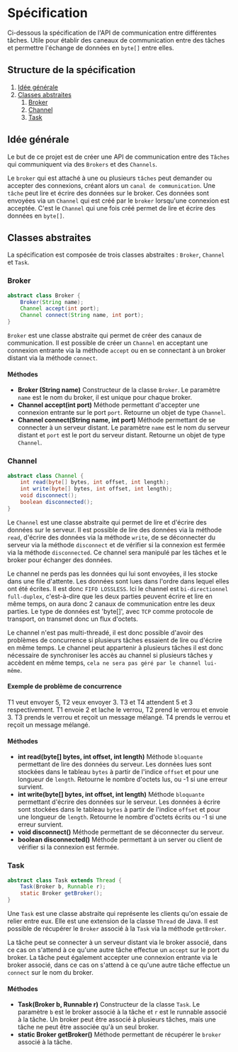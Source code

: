# Spécification

Ci-dessous la spécification de l'API de communication entre différentes tâches. Utile pour établir des caneaux de communication entre des tâches et permettre l'échange de données en `byte[]` entre elles.

## Structure de la spécification

1. [Idée générale](#idée-générale)
2. [Classes abstraites](#classes-abstraites)
	1. [Broker](#broker)
	2. [Channel](#channel)
	3. [Task](#task)

## Idée générale

Le but de ce projet est de créer une API de communication entre des  `Tâches` qui communiquent via des `Brokers` et des `Channels`.

Le `broker` qui est attaché à une ou plusieurs `tâches` peut demander ou accepter des connexions, créant alors un `canal de communication`. Une `tâche` peut lire et écrire des données sur le broker. Ces données sont envoyées via un `Channel` qui est créé par le `broker` lorsqu'une connexion est acceptée. C'est le `Channel` qui une fois créé permet de lire et écrire des données en `byte[]`.

## Classes abstraites

La spécification est composée de trois classes abstraites : `Broker`, `Channel` et `Task`. 

### Broker

```java
abstract class Broker {
	Broker(String name);
	Channel accept(int port);
	Channel connect(String name, int port);
}
```

`Broker` est une classe abstraite qui permet de créer des canaux de communication. Il est possible de créer un `Channel` en acceptant une connexion entrante via la méthode `accept` ou en se connectant à un broker distant via la méthode `connect`.



#### Méthodes
- **Broker (String name)**
Constructeur de la classe `Broker`. Le paramètre `name` est le nom du broker, il est unique pour chaque broker.
- **Channel accept(int port)**
Méthode permettant d'accepter une connexion entrante sur le port `port`. Retourne un objet de type `Channel`.
- **Channel connect(String name, int port)**
Méthode permettant de se connecter à un serveur distant. Le paramètre `name` est le nom du serveur distant et `port` est le port du serveur distant. Retourne un objet de type `Channel`.

### Channel
```java
abstract class Channel {
	int read(byte[] bytes, int offset, int length);
	int write(byte[] bytes, int offset, int length);
	void disconnect();
	boolean disconnected();
}
```

Le `Channel` est une classe abstraite qui permet de lire et d'écrire des données sur le serveur. Il est possible de lire des données via la méthode `read`, d'écrire des données via la méthode `write`, de se déconnecter du serveur via la méthode `disconnect` et de vérifier si la connexion est fermée via la méthode `disconnected`. Ce channel sera manipulé par les tâches et le broker pour échanger des données.

Le channel ne perds pas les données qui lui sont envoyées, il les stocke dans une file d'attente. Les données sont lues dans l'ordre dans lequel elles ont été écrites. Il est donc `FIFO LOSSLESS`. Ici le channel est `bi-directionnel full-duplex`, c'est-à-dire que les deux parties peuvent écrire et lire en même temps, on aura donc 2 canaux de communication entre les deux parties. Le type de données est 'byte[]', avec `TCP` comme protocole de transport, on transmet donc un flux d'octets.

Le channel n'est pas multi-threadé, il est donc possible d'avoir des problèmes de concurrence si plusieurs tâches essaient de lire ou d'écrire en même temps. Le channel peut appartenir à plusieurs tâches il est donc nécessaire de synchroniser les accès au channel si plusieurs tâches y accèdent en même temps, `cela ne sera pas géré par le channel lui-même`. 

#### Exemple de problème de concurrence

T1 veut envoyer 5, T2 veux envoyer 3. T3 et T4 attendent 5 et 3 respectivement. T1 envoie 2 et lache le verrou, T2 prend le verrou et envoie 3. T3 prends le verrou et reçoit un message mélangé. T4 prends le verrou et reçoit un message mélangé.

#### Méthodes
- **int read(byte[] bytes, int offset, int length)**
Méthode `bloquante` permettant de lire des données du serveur. Les données lues sont stockées dans le tableau `bytes` à partir de l'indice `offset` et pour une longueur de `length`. Retourne le nombre d'octets lus, ou -1 si une erreur survient.
- **int write(byte[] bytes, int offset, int length)**
Méthode `bloquante` permettant d'écrire des données sur le serveur. Les données à écrire sont stockées dans le tableau `bytes` à partir de l'indice `offset` et pour une longueur de `length`. Retourne le nombre d'octets écrits ou -1 si une erreur survient.
- **void disconnect()**
Méthode permettant de se déconnecter du serveur.
- **boolean disconnected()**
Méthode permettant à un server ou client de vérifier si la connexion est fermée.

### Task
```java
abstract class Task extends Thread {
	Task(Broker b, Runnable r);
	static Broker getBroker();
}
```

Une `Task` est une classe abstraite qui représente les clients qu'on essaie de relier entre eux. Elle est une extension de la classe `Thread` de Java. Il est possible de récupérer le `Broker` associé à la `Task` via la méthode `getBroker`.

La tâche peut se connecter à un serveur distant via le broker associé, dans ce cas on s'attend à ce qu'une autre tâche effectue un `accept` sur le port du broker. La tâche peut également accepter une connexion entrante via le broker associé, dans ce cas on s'attend à ce qu'une autre tâche effectue un `connect` sur le nom du broker.

#### Méthodes
- **Task(Broker b, Runnable r)**
Constructeur de la classe `Task`. Le paramètre `b` est le broker associé à la tâche et `r` est le runnable associé à la tâche. Un broker peut être associé à plusieurs tâches, mais une tâche ne peut être associée qu'à un seul broker.
- **static Broker getBroker()**
Méthode permettant de récupérer le `broker` associé à la tâche.

